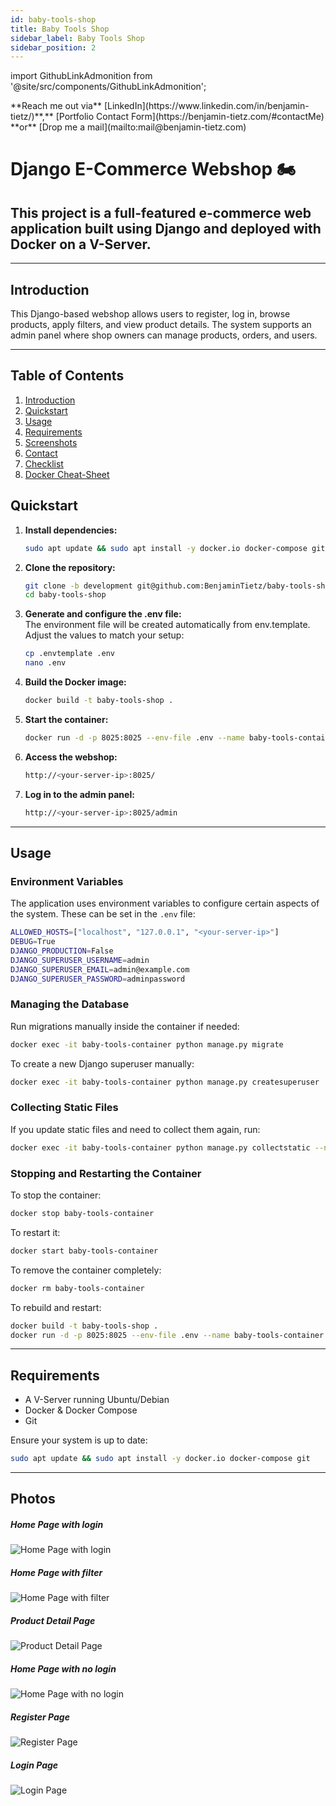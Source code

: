 ```yaml
---
id: baby-tools-shop
title: Baby Tools Shop
sidebar_label: Baby Tools Shop
sidebar_position: 2
---
```


import GithubLinkAdmonition from '@site/src/components/GithubLinkAdmonition';

<GithubLinkAdmonition link="https://github.com/BenjaminTietz/baby-tools-shop" text="Github Repository" type="info">
**Reach me out via** [LinkedIn](https://www.linkedin.com/in/benjamin-tietz/)**,** [Portfolio Contact Form](https://benjamin-tietz.com/#contactMe) **or** [Drop me a mail](mailto:mail@benjamin-tietz.com)
</GithubLinkAdmonition>

# Django E-Commerce Webshop 🏍️

## This project is a full-featured e-commerce web application built using Django and deployed with Docker on a V-Server.

---

## Introduction

This Django-based webshop allows users to register, log in, browse products, apply filters, and view product details. The system supports an admin panel where shop owners can manage products, orders, and users.

---

## Table of Contents

1. [Introduction](#introduction)
2. [Quickstart](#quickstart)
3. [Usage](#usage)
4. [Requirements](#requirements)
5. [Screenshots](#photos)
6. [Contact](#contact)
7. [Checklist](https://github.com/BenjaminTietz/baby-tools-shop/blob/main/checklist_update.pdf)
8. [Docker Cheat-Sheet](https://github.com/BenjaminTietz/baby-tools-shop/blob/main/docker-cheatsheet.md)

## Quickstart

1. **Install dependencies:**
   ```sh
   sudo apt update && sudo apt install -y docker.io docker-compose git
   ```
2. **Clone the repository:**
   ```sh
   git clone -b development git@github.com:BenjaminTietz/baby-tools-shop.git
   cd baby-tools-shop
   ```
3. **Generate and configure the .env file:** <br />
   The environment file will be created automatically from env.template.
   Adjust the values to match your setup:
   ```sh
   cp .envtemplate .env
   nano .env
   ```
4. **Build the Docker image:**
   ```sh
   docker build -t baby-tools-shop .
   ```
5. **Start the container:**
   ```sh
   docker run -d -p 8025:8025 --env-file .env --name baby-tools-container baby-tools-shop
   ```
6. **Access the webshop:**
   ```sh
   http://<your-server-ip>:8025/
   ```
7. **Log in to the admin panel:**
   ```sh
   http://<your-server-ip>:8025/admin
   ```

---

## Usage

### **Environment Variables**

The application uses environment variables to configure certain aspects of the system. These can be set in the `.env` file:

```sh
ALLOWED_HOSTS=["localhost", "127.0.0.1", "<your-server-ip>"]
DEBUG=True
DJANGO_PRODUCTION=False
DJANGO_SUPERUSER_USERNAME=admin
DJANGO_SUPERUSER_EMAIL=admin@example.com
DJANGO_SUPERUSER_PASSWORD=adminpassword
```

### **Managing the Database**

Run migrations manually inside the container if needed:

```sh
docker exec -it baby-tools-container python manage.py migrate
```

To create a new Django superuser manually:

```sh
docker exec -it baby-tools-container python manage.py createsuperuser
```

### **Collecting Static Files**

If you update static files and need to collect them again, run:

```sh
docker exec -it baby-tools-container python manage.py collectstatic --noinput
```

### **Stopping and Restarting the Container**

To stop the container:

```sh
docker stop baby-tools-container
```

To restart it:

```sh
docker start baby-tools-container
```

To remove the container completely:

```sh
docker rm baby-tools-container
```

To rebuild and restart:

```sh
docker build -t baby-tools-shop .
docker run -d -p 8025:8025 --env-file .env --name baby-tools-container baby-tools-shop
```

---

## Requirements

- A V-Server running Ubuntu/Debian
- Docker & Docker Compose
- Git

Ensure your system is up to date:

```sh
sudo apt update && sudo apt install -y docker.io docker-compose git
```

---

## Photos

##### Home Page with login

![Home Page with login](/img/projects/baby-shop/capture_20220323080815407.jpg)

##### Home Page with filter

![Home Page with filter](/img/projects/baby-shop/capture_20220323080840305.jpg)

##### Product Detail Page

![Product Detail Page](/img/projects/baby-shop/capture_20220323080934541.jpg)

##### Home Page with no login

![Home Page with no login](/img/projects/baby-shop/capture_20220323080953570.jpg)

##### Register Page

![Register Page](/img/projects/baby-shop/capture_20220323081016022.jpg)

##### Login Page

![Login Page](/img/projects/baby-shop/capture_20220323081044867.jpg)
